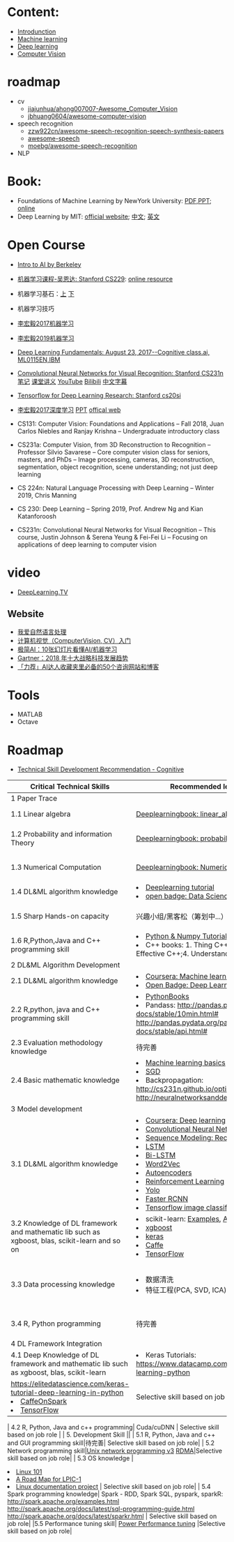 # Content:
* [Introdunction](INTRODUCTION.md)
* [Machine learning](Machine_Learning)
* [Deep learning](Deep_Learning)
* [Computer Vision](Computer_Vision)

# roadmap
* cv
    * [jiajunhua/ahong007007-Awesome_Computer_Vision](https://github.com/jiajunhua/ahong007007-Awesome_Computer_Vision)
    * [jbhuang0604/awesome-computer-vision](https://github.com/jbhuang0604/awesome-computer-vision)
* speech recognition
    * [zzw922cn/awesome-speech-recognition-speech-synthesis-papers](https://github.com/zzw922cn/awesome-speech-recognition-speech-synthesis-papers)
    * [awesome-speech](https://github.com/mxer/awesome-speech)
    * [moebg/awesome-speech-recognition](https://github.com/moebg/awesome-speech-recognition)
* NLP

# Book:
* Foundations of Machine Learning by NewYork University: [PDF,PPT](https://cs.nyu.edu/~mohri/mlbook/); [online](https://mitpress.ublish.com/ereader/7093/?preview=#page/2)
* Deep Learning by MIT: [official website](http://www.deeplearningbook.org); [中文](https://github.com/exacity/deeplearningbook-chinese); [英文](https://github.com/daviddao/deep-learning-book)

# Open Course
* [Intro to AI by Berkeley](http://ai.berkeley.edu/home.html)
* [机器学习课程-吴恩达: Stanford CS229](http://open.163.com/special/opencourse/machinelearning.html): [online resource](http://cs229.stanford.edu/)
* 机器学习基石：[上](https://www.coursera.org/learn/ntumlone-mathematicalfoundations/lecture/wPics/course-introduction) [下]()
* 机器学习技巧
* [李宏毅2017机器学习](https://www.bilibili.com/video/av10590361?from=search&seid=8726738433477857991)
* [李宏毅2019机器学习](https://www.bilibili.com/video/av35932863?from=search&seid=8726738433477857991)

* [Deep Learning Fundamentals: August 23, 2017--Cognitive class.ai, ML0115EN,IBM](https://cognitiveclass.ai/courses/introduction-deep-learning/)
* [Convolutional Neural Networks for Visual Recognition: Stanford CS231n](http://cs231n.stanford.edu/) [笔记](https://blog.csdn.net/CV_YOU/article/details/77888010) [课堂讲义](https://cs231n.github.io/) [YouTube](https://www.youtube.com/playlist?list=PL3FW7Lu3i5JvHM8ljYj-zLfQRF3EO8sYv) [Bilibili](http://www.bilibili.com/video/av13260183/#page=1) [中文字幕](https://study.163.com/course/introduction.htm?courseId=1004697005&_trace_c_p_k2_=e948a812b07a4215a459530a19f1ac01)
* [Tensorflow for Deep Learning Research: Stanford cs20si](http://web.stanford.edu/class/cs20si/)
* [李宏毅2017深度学习](https://www.bilibili.com/video/av9770302?from=search&seid=8726738433477857991)
[PPT](https://www.jianshu.com/p/581aff7d554a) [offical web](http://speech.ee.ntu.edu.tw/~tlkagk/courses_MLDS17.html)
* CS131: Computer Vision: Foundations and Applications
– Fall 2018, Juan Carlos Niebles and Ranjay Krishna
– Undergraduate introductory class
* CS231a: Computer Vision, from 3D Reconstruction to Recognition
– Professor Silvio Savarese
– Core computer vision class for seniors, masters, and PhDs
– Image processing, cameras, 3D reconstruction, segmentation, object recognition,
scene understanding; not just deep learning
* CS 224n: Natural Language Processing with Deep Learning
– Winter 2019, Chris Manning
* CS 230: Deep Learning
– Spring 2019, Prof. Andrew Ng and Kian Katanforoosh
* CS231n: Convolutional Neural Networks for Visual Recognition
– This course, Justin Johnson & Serena Yeung & Fei-Fei Li
– Focusing on applications of deep learning to computer vision

# video
* [DeepLearning.TV](https://www.youtube.com/watch?time_continue=33&v=b99UVkWzYTQ)

## Website
* [我爱自然语言处理](http://www.52nlp.cn/)
* [计算机视觉（ComputerVision, CV）入门](https://blog.csdn.net/weixin_40054912/article/details/80355034)
* [极简AI：10张幻灯片看懂AI/机器学习](https://mbd.baidu.com/newspage/data/landingsuper?context=%7B%22nid%22%3A%22news_11814202613423361644%22%7D&n_type=0&p_from=1)
* [Gartner：2018 年十大战略科技发展趋势](https://36kr.com/p/5101110)
* [「力荐」AI达人收藏夹里必备的50个咨询网站和博客](https://mbd.baidu.com/newspage/data/landingsuper?context=%7B%22nid%22%3A%22news_9610521711747001432%22%7D&n_type=0&p_from=1)

# Tools
* MATLAB
* Octave





# Roadmap
* [Technical Skill Development Recommendation - Cognitive](https://w3-connections.ibm.com/forums/html/topic?id=cbc40f70-2944-439f-8a1c-99b62d28afbe&ps=)

| Critical Technical Skills | Recommended learning materials | Remark|
| -- | -- | -- |
| 1 Paper Trace | | |
| 1.1 Linear algebra| [Deeplearningbook: linear_algebra](http://www.deeplearningbook.org/contents/linear_algebra.html)|Mandatory skill for all |
| 1.2 Probability and information Theory | [Deeplearningbook: probability](http://www.deeplearningbook.org/contents/prob.html)| Selective skill based on job role|
| 1.3 Numerical Computation | [Deeplearningbook: Numerical](http://www.deeplearningbook.org/contents/numerical.html) | Selective skill based on job role|
| 1.4 DL&ML algorithm knowledge | <li>[Deeplearning tutorial](http://ufldl.stanford.edu/tutorial/)<li>[open badge: Data Science Fundamentals](https://cognitiveclass.ai/learn/data-science/) |Mandatory skill for all|
| 1.5 Sharp Hands-on capacity | 兴趣小组/黑客松（筹划中...）| Optional based on interest |
| 1.6 R,Python,Java and C++ programming skill | <li>[Python & Numpy Tutorial](http://cs231n.github.io/python-numpy-tutorial/) <li>C++ books: 1. Thing C++;2. Effective C++; 3. More Effective C++;4. Understanding C++ 11 | Selective skill based on job role |
| 2 DL&ML Algorithm Development | | |
| 2.1 DL&ML algorithm knowledge | <li>[Coursera: Machine learning](https://www.coursera.org/learn/machine-learning) <li>[Open Badge: Deep Learning](https://cognitiveclass.ai/learn/deep-learning/) |  Mandatory skill for all|
| 2.2 R,python, java and C++ programming skill | <li>[PythonBooks](https://wiki.python.org/moin/PythonBooks) <li>Pandass: http://pandas.pydata.org/pandas-docs/stable/10min.html# http://pandas.pydata.org/pandas-docs/stable/api.html# | Selective skill based on job role |
| 2.3 Evaluation methodology knowledge | 待完善 | |
| 2.4 Basic mathematic knowledge | <li>[Machine learning basics](http://www.deeplearningbook.org/contents/ml.html)  <li>[SGD](https://w3-connections.ibm.com/wikis/home?lang=en-us#!/wiki/W58e79197cd25_41e3_9e47_11ff6f16244b/page/SGD)  <li>Backpropagation: http://cs231n.github.io/optimization-2/ http://neuralnetworksanddeeplearning.com/chap2.html | Selective skill based on job role|
| 3 Model development |||
| 3.1 DL&ML algorithm knowledge | <li>[Coursera: Deep learning](https://www.coursera.org/specializations/deep-learning) <li>[Convolutional Neural Networks (CNNs / ConvNets)](http://cs231n.github.io/convolutional-networks/) <li>[Sequence Modeling: Recurrent and Recursive Nets](http://www.deeplearningbook.org/contents/rnn.html) <li>[LSTM](http://colah.github.io/posts/2015-08-Understanding-LSTMs/) <li>[Bi-LSTM](http://Bidirectional%20LSTM-CRF%20Models%20for%20Sequence%20Tagging) <li>[Word2Vec](http://mccormickml.com/2016/04/19/word2vec-tutorial-the-skip-gram-model/) <li>[Autoencoders](http://www.deeplearningbook.org/contents/autoencoders.html) <li>[Reinforcement Learning](http://www0.cs.ucl.ac.uk/staff/D.Silver/web/Teaching.html) <li>[Yolo](https://github.com/pjreddie/darknet) <li>[Faster RCNN](https://github.com/rbgirshick/py-faster-rcnn) <li>[Tensorflow image classification model](https://github.com/tensorflow/models/tree/master/slim) | Selective skill based on job role|
| 3.2 Knowledge of DL framework and mathematic lib such as xgboost, blas, scikit-learn and so on |<li>scikit-learn: [Examples](http://scikit-learn.org/stable/auto_examples/index.html), [API Reference](http://scikit-learn.org/stable/modules/classes.html)<li>[xgboost](https://github.com/dmlc/xgboost)<li>[keras](https://keras.io)<li>[Caffe](http://caffe.berkeleyvision.org)<li>[TensorFlow](https://www.tensorflow.org/tutorials) | Mandatory skill for all |
| 3.3 Data processing knowledge	| <li>数据清洗 <li>特征工程(PCA, SVD, ICA) | 后续追加推荐资料, Selective skill based on job role |
| 3.4 R, Python programming |待完善 | Selective skill based on job role |
| 4 DL Framework Integration |||
| 4.1 Deep Knowledge of DL framework and mathematic lib such as xgboost, blas, scikit-learn|<li>Keras Tutorials: https://www.datacamp.com/community/tutorials/deep-learning-python
https://elitedatascience.com/keras-tutorial-deep-learning-in-python <li>[CaffeOnSpark](https://github.com/yahoo/CaffeOnSpark) <li>[TensorFlow](https://www.tensorflow.org/guide/)| Selective skill based on job role|

| 4.2 R, Python, Java and c++ programming| 	Cuda/cuDNN	| Selective skill based on job role |
| 5. Development Skill ||
| 5.1 R, Python, Java and c++ and GUI programming skill|待完善| Selective skill based on job role|
| 5.2 Network programming skill|[Unix network programming v3](https://item.jd.com/11728741.html)
[RDMA](http://www.mellanox.com/related-docs/prod_software/RDMA_Aware_Programming_user_manual.pdf)|Selective skill based on job role|
| 5.3 OS knowledge | <li>[Linux 101](http://linux.101hacks.com) <li>[A Road Map for LPIC-1](https://developer.ibm.com/tutorials/l-lpic1-map/) <li>[Linux documentation project](http://www.tldp.org) | Selective skill based on job role|
| 5.4 Spark programming knowledge| Spark - RDD, Spark SQL, pyspark, sparkR: http://spark.apache.org/examples.html http://spark.apache.org/docs/latest/sql-programming-guide.html http://spark.apache.org/docs/latest/sparkr.html | Selective skill based on job role|
|5.5 Performance tuning skill| [Power Performance tuning](http://w3.itso.ibm.com/abstracts/sg248171.html?Open) |Selective skill based on job role|


